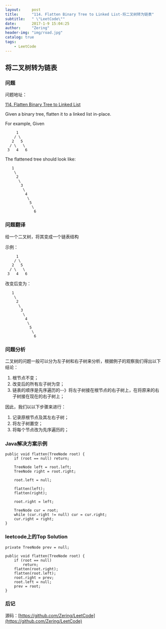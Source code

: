 ```yaml
---
layout:     post
title:      "114. Flatten Binary Tree to Linked List-将二叉树转为链表"
subtitle:   " \"LeetCode\""
date:       2017-1-9 15:04:25 
author:     "Zering"
header-img: "img/road.jpg"
catalog: true
tags:
    - LeetCode
---
```


## 将二叉树转为链表

### 问题

问题地址：

[114. Flatten Binary Tree to Linked List](https://leetcode.com/problems/flatten-binary-tree-to-linked-list/)

Given a binary tree, flatten it to a linked list in-place.

For example,
Given

         1
        / \
       2   5
      / \   \
     3   4   6

The flattened tree should look like:
	
	   1
	    \
	     2
	      \
	       3
	        \
	         4
	          \
	           5
	            \
	             6

### 问题翻译

给一个二叉树，将其变成一个链表结构

示例：

         1
        / \
       2   5
      / \   \
     3   4   6

改变后变为：

	   1
	    \
	     2
	      \
	       3
	        \
	         4
	          \
	           5
	            \
	             6


### 问题分析

二叉树的问题一般可以分为左子树和右子树来分析，根据例子的观察我们得出以下结论：

1. 根节点不变；
2. 改变后的所有左子树为空；
3. 链表的顺序是先序遍历的--》将左子树接在根节点的右子树上，在将原来的右子树接在现在的右子树上；

因此，我们以以下步骤来进行：

1. 记录原根节点及其左右子树；
2. 将左子树置空；
3. 将每个节点改为先序遍历的；

### Java解决方案示例

	public void flatten(TreeNode root) {
		if (root == null) return;
		
		TreeNode left = root.left;
		TreeNode right = root.right;
		
		root.left = null;
		
		flatten(left);
		flatten(right);
		
		root.right = left;
		
		TreeNode cur = root;
		while (cur.right != null) cur = cur.right;
		cur.right = right;
	}

### leetcode上的Top Solution

	private TreeNode prev = null;
	
	public void flatten(TreeNode root) {
	    if (root == null)
	        return;
	    flatten(root.right);
	    flatten(root.left);
	    root.right = prev;
	    root.left = null;
	    prev = root;
	}

### 后记

源码：[https://github.com/Zering/LeetCode](https://github.com/Zering/LeetCode)


